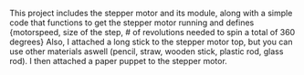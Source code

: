This project includes the stepper motor and its module, along with a simple code that functions to get the stepper motor running and defines {motorspeed, size of the step, # of revolutions needed to spin a total of 360 degrees}
Also, I attached a long stick to the stepper motor top, but you can use other materials aswell (pencil, straw, wooden stick, plastic rod, glass rod). I then attached a paper puppet to the stepper motor. 

